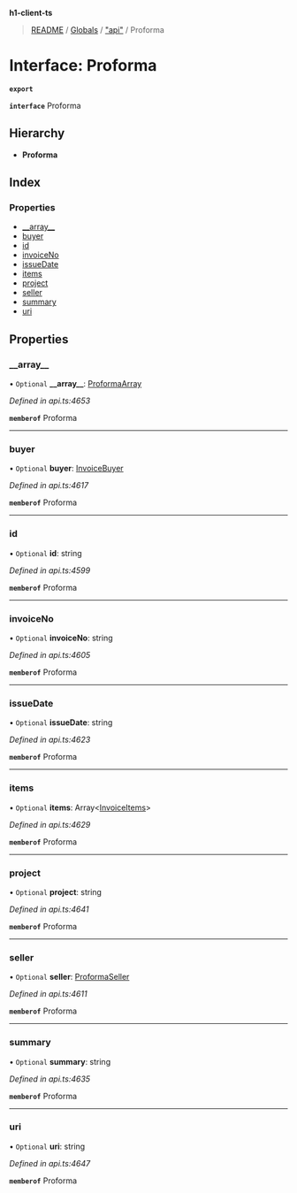 **h1-client-ts**

> [README](../README.md) / [Globals](../globals.md) / ["api"](../modules/_api_.md) / Proforma

# Interface: Proforma

**`export`** 

**`interface`** Proforma

## Hierarchy

* **Proforma**

## Index

### Properties

* [\_\_array\_\_](_api_.proforma.md#__array__)
* [buyer](_api_.proforma.md#buyer)
* [id](_api_.proforma.md#id)
* [invoiceNo](_api_.proforma.md#invoiceno)
* [issueDate](_api_.proforma.md#issuedate)
* [items](_api_.proforma.md#items)
* [project](_api_.proforma.md#project)
* [seller](_api_.proforma.md#seller)
* [summary](_api_.proforma.md#summary)
* [uri](_api_.proforma.md#uri)

## Properties

### \_\_array\_\_

• `Optional` **\_\_array\_\_**: [ProformaArray](_api_.proformaarray.md)

*Defined in api.ts:4653*

**`memberof`** Proforma

___

### buyer

• `Optional` **buyer**: [InvoiceBuyer](_api_.invoicebuyer.md)

*Defined in api.ts:4617*

**`memberof`** Proforma

___

### id

• `Optional` **id**: string

*Defined in api.ts:4599*

**`memberof`** Proforma

___

### invoiceNo

• `Optional` **invoiceNo**: string

*Defined in api.ts:4605*

**`memberof`** Proforma

___

### issueDate

• `Optional` **issueDate**: string

*Defined in api.ts:4623*

**`memberof`** Proforma

___

### items

• `Optional` **items**: Array\<[InvoiceItems](_api_.invoiceitems.md)>

*Defined in api.ts:4629*

**`memberof`** Proforma

___

### project

• `Optional` **project**: string

*Defined in api.ts:4641*

**`memberof`** Proforma

___

### seller

• `Optional` **seller**: [ProformaSeller](_api_.proformaseller.md)

*Defined in api.ts:4611*

**`memberof`** Proforma

___

### summary

• `Optional` **summary**: string

*Defined in api.ts:4635*

**`memberof`** Proforma

___

### uri

• `Optional` **uri**: string

*Defined in api.ts:4647*

**`memberof`** Proforma
